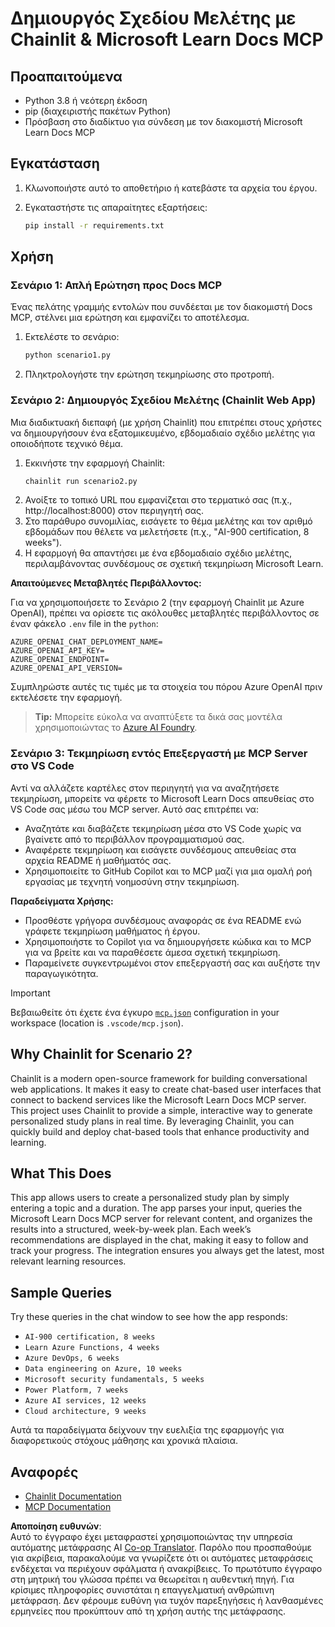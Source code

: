 <!--
CO_OP_TRANSLATOR_METADATA:
{
  "original_hash": "a05fb941810e539147fec53aaadbb6fd",
  "translation_date": "2025-06-21T14:30:01+00:00",
  "source_file": "09-CaseStudy/docs-mcp/solution/python/README.md",
  "language_code": "el"
}
-->
# Δημιουργός Σχεδίου Μελέτης με Chainlit & Microsoft Learn Docs MCP

## Προαπαιτούμενα

- Python 3.8 ή νεότερη έκδοση  
- pip (διαχειριστής πακέτων Python)  
- Πρόσβαση στο διαδίκτυο για σύνδεση με τον διακομιστή Microsoft Learn Docs MCP  

## Εγκατάσταση

1. Κλωνοποιήστε αυτό το αποθετήριο ή κατεβάστε τα αρχεία του έργου.  
2. Εγκαταστήστε τις απαραίτητες εξαρτήσεις:  

   ```bash
   pip install -r requirements.txt
   ```

## Χρήση

### Σενάριο 1: Απλή Ερώτηση προς Docs MCP  
Ένας πελάτης γραμμής εντολών που συνδέεται με τον διακομιστή Docs MCP, στέλνει μια ερώτηση και εμφανίζει το αποτέλεσμα.

1. Εκτελέστε το σενάριο:  
   ```bash
   python scenario1.py
   ```  
2. Πληκτρολογήστε την ερώτηση τεκμηρίωσης στο προτροπή.

### Σενάριο 2: Δημιουργός Σχεδίου Μελέτης (Chainlit Web App)  
Μια διαδικτυακή διεπαφή (με χρήση Chainlit) που επιτρέπει στους χρήστες να δημιουργήσουν ένα εξατομικευμένο, εβδομαδιαίο σχέδιο μελέτης για οποιοδήποτε τεχνικό θέμα.

1. Εκκινήστε την εφαρμογή Chainlit:  
   ```bash
   chainlit run scenario2.py
   ```  
2. Ανοίξτε το τοπικό URL που εμφανίζεται στο τερματικό σας (π.χ., http://localhost:8000) στον περιηγητή σας.  
3. Στο παράθυρο συνομιλίας, εισάγετε το θέμα μελέτης και τον αριθμό εβδομάδων που θέλετε να μελετήσετε (π.χ., "AI-900 certification, 8 weeks").  
4. Η εφαρμογή θα απαντήσει με ένα εβδομαδιαίο σχέδιο μελέτης, περιλαμβάνοντας συνδέσμους σε σχετική τεκμηρίωση Microsoft Learn.

**Απαιτούμενες Μεταβλητές Περιβάλλοντος:**

Για να χρησιμοποιήσετε το Σενάριο 2 (την εφαρμογή Chainlit με Azure OpenAI), πρέπει να ορίσετε τις ακόλουθες μεταβλητές περιβάλλοντος σε έναν φάκελο `.env` file in the `python`:

```
AZURE_OPENAI_CHAT_DEPLOYMENT_NAME=
AZURE_OPENAI_API_KEY=
AZURE_OPENAI_ENDPOINT=
AZURE_OPENAI_API_VERSION=
```

Συμπληρώστε αυτές τις τιμές με τα στοιχεία του πόρου Azure OpenAI πριν εκτελέσετε την εφαρμογή.

> **Tip:** Μπορείτε εύκολα να αναπτύξετε τα δικά σας μοντέλα χρησιμοποιώντας το [Azure AI Foundry](https://ai.azure.com/).

### Σενάριο 3: Τεκμηρίωση εντός Επεξεργαστή με MCP Server στο VS Code

Αντί να αλλάζετε καρτέλες στον περιηγητή για να αναζητήσετε τεκμηρίωση, μπορείτε να φέρετε το Microsoft Learn Docs απευθείας στο VS Code σας μέσω του MCP server. Αυτό σας επιτρέπει να:  
- Αναζητάτε και διαβάζετε τεκμηρίωση μέσα στο VS Code χωρίς να βγαίνετε από το περιβάλλον προγραμματισμού σας.  
- Αναφέρετε τεκμηρίωση και εισάγετε συνδέσμους απευθείας στα αρχεία README ή μαθήματός σας.  
- Χρησιμοποιείτε το GitHub Copilot και το MCP μαζί για μια ομαλή ροή εργασίας με τεχνητή νοημοσύνη στην τεκμηρίωση.

**Παραδείγματα Χρήσης:**  
- Προσθέστε γρήγορα συνδέσμους αναφοράς σε ένα README ενώ γράφετε τεκμηρίωση μαθήματος ή έργου.  
- Χρησιμοποιήστε το Copilot για να δημιουργήσετε κώδικα και το MCP για να βρείτε και να παραθέσετε άμεσα σχετική τεκμηρίωση.  
- Παραμείνετε συγκεντρωμένοι στον επεξεργαστή σας και αυξήστε την παραγωγικότητα.

> [!IMPORTANT]  
> Βεβαιωθείτε ότι έχετε ένα έγκυρο [`mcp.json`](../../../../../../09-CaseStudy/docs-mcp/solution/scenario3/mcp.json) configuration in your workspace (location is `.vscode/mcp.json`).

## Why Chainlit for Scenario 2?

Chainlit is a modern open-source framework for building conversational web applications. It makes it easy to create chat-based user interfaces that connect to backend services like the Microsoft Learn Docs MCP server. This project uses Chainlit to provide a simple, interactive way to generate personalized study plans in real time. By leveraging Chainlit, you can quickly build and deploy chat-based tools that enhance productivity and learning.

## What This Does

This app allows users to create a personalized study plan by simply entering a topic and a duration. The app parses your input, queries the Microsoft Learn Docs MCP server for relevant content, and organizes the results into a structured, week-by-week plan. Each week’s recommendations are displayed in the chat, making it easy to follow and track your progress. The integration ensures you always get the latest, most relevant learning resources.

## Sample Queries

Try these queries in the chat window to see how the app responds:

- `AI-900 certification, 8 weeks`
- `Learn Azure Functions, 4 weeks`
- `Azure DevOps, 6 weeks`
- `Data engineering on Azure, 10 weeks`
- `Microsoft security fundamentals, 5 weeks`
- `Power Platform, 7 weeks`
- `Azure AI services, 12 weeks`
- `Cloud architecture, 9 weeks`

Αυτά τα παραδείγματα δείχνουν την ευελιξία της εφαρμογής για διαφορετικούς στόχους μάθησης και χρονικά πλαίσια.

## Αναφορές

- [Chainlit Documentation](https://docs.chainlit.io/)  
- [MCP Documentation](https://github.com/MicrosoftDocs/mcp)

**Αποποίηση ευθυνών**:  
Αυτό το έγγραφο έχει μεταφραστεί χρησιμοποιώντας την υπηρεσία αυτόματης μετάφρασης AI [Co-op Translator](https://github.com/Azure/co-op-translator). Παρόλο που προσπαθούμε για ακρίβεια, παρακαλούμε να γνωρίζετε ότι οι αυτόματες μεταφράσεις ενδέχεται να περιέχουν σφάλματα ή ανακρίβειες. Το πρωτότυπο έγγραφο στη μητρική του γλώσσα πρέπει να θεωρείται η αυθεντική πηγή. Για κρίσιμες πληροφορίες συνιστάται η επαγγελματική ανθρώπινη μετάφραση. Δεν φέρουμε ευθύνη για τυχόν παρεξηγήσεις ή λανθασμένες ερμηνείες που προκύπτουν από τη χρήση αυτής της μετάφρασης.